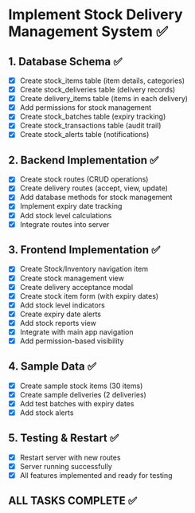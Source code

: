 # Implement Stock Delivery Management System ✅

## 1. Database Schema ✅
- [x] Create stock_items table (item details, categories)
- [x] Create stock_deliveries table (delivery records)
- [x] Create delivery_items table (items in each delivery)
- [x] Add permissions for stock management
- [x] Create stock_batches table (expiry tracking)
- [x] Create stock_transactions table (audit trail)
- [x] Create stock_alerts table (notifications)

## 2. Backend Implementation ✅
- [x] Create stock routes (CRUD operations)
- [x] Create delivery routes (accept, view, update)
- [x] Add database methods for stock management
- [x] Implement expiry date tracking
- [x] Add stock level calculations
- [x] Integrate routes into server

## 3. Frontend Implementation ✅
- [x] Create Stock/Inventory navigation item
- [x] Create stock management view
- [x] Create delivery acceptance modal
- [x] Create stock item form (with expiry dates)
- [x] Add stock level indicators
- [x] Create expiry date alerts
- [x] Add stock reports view
- [x] Integrate with main app navigation
- [x] Add permission-based visibility

## 4. Sample Data ✅
- [x] Create sample stock items (30 items)
- [x] Create sample deliveries (2 deliveries)
- [x] Add test batches with expiry dates
- [x] Add stock alerts

## 5. Testing & Restart ✅
- [x] Restart server with new routes
- [x] Server running successfully
- [x] All features implemented and ready for testing

## ALL TASKS COMPLETE ✅